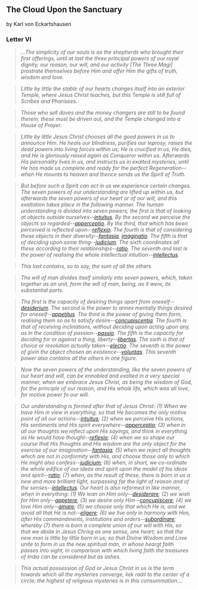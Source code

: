 ## The Cloud Upon the Sanctuary

by Karl von Eckartshausen

### Letter VI

> *...The simplicity of our souls is as the shepherds who brought their first offerings, until at last the three principal powers of our royal dignity, our reason, our will, and our activity [The Three Magi] prostrate themselves before Him and offer Him the gifts of truth, wisdom and love.*

> *Little by little the stable of our hearts changes itself into an exterior Temple, where Jesus Christ teaches, but this Temple is still full of Scribes and Pharisees.*

> *Those who sell doves and the money changers are still to be found therein; these must be driven out, and the Temple changed into a House of Prayer.*

> *Little by little Jesus Christ chooses all the good powers in us to announce Him. He heals our blindness, purifies our leprosy, raises the dead powers into living forces within us; He is crucified in us, He dies, and He is gloriously raised again as Conqueror within us. Afterwards His personality lives in us, and instructs us in exalted mysteries, until He has made us complete and ready for the perfect Regeneration--when He mounts to heaven and thence sends us the Spirit of Truth.*

> *But before such a Spirit can act in us we experience certain changes.  The seven powers of our understanding are lifted up within us, but afterwards the seven powers of our heart or of our will, and this exaltation takes place in the following manner. The human understanding is divided into seven powers; the first is that of looking at objects outside ourselves--[intuitus](121). By the second we perceive the objects so regarded--[apperceptio](112). By the third, that which has been perceived is reflected upon--[reflexio](84). The fourth is that of considering these objects in their diversity--[fantasia](65), [imaginatio](90). The fifth is that of deciding upon some thing--[judicium](83). The sixth coordinates all these according to their relationships--[ratio](57). The seventh and last is the power of realising the whole intellectual intuition--[intellectus](126).*

> *This last contains, so to say, the sum of all the others.*

> *The will of man divides itself similarly into seven powers, which, taken together as an unit, form the will of man, being, as it were, its substantial parts.*

> *The first is the capacity of desiring things apart from oneself--[desiderium](99). The second is the power to annex mentally things desired for oneself--[appetitus](115). The third is the power of giving them form, realising them so as to satisfy desire--[concupiscentia](138). The fourth is that of receiving inclinations, without deciding upon acting upon any, as in the condition of passion--[passio](71). The fifth is the capacity for deciding for or against a thing, liberty--[libertas](78). The sixth is that of choice or resolution actually taken--[electio](63). The seventh is the power of givin the object chosen an existence--[voluntas](109). This seventh power also contains all the others in one figure.*

> *Now the seven powers of the understanding, like the seven powers of our heart and will, can be ennobled and exalted in a very special manner, when we embrace Jesus Christ, as being the wisdom of God, for the principle of our reason, and His whole life, which was all love, for motive power fo our will.*

> *Our understanding is formed after that of Jesus Christ: (1) When we have Him in view in everything, so that He becomes the only motive point of all our actions--[intuitus](121); (2) when we perceive His actions, His sentiments and His spirit everywhere--[apperceptio](112); (3) when in all our thoughts we reflect upon His sayings, and think in everything as He would have thought--[reflexio](84); (4) when we so shape our course that His thoughts and His wisdom are the only object for the exercise of our imagination--[fantasia](65); (5) when we reject all thoughts which are not in conformity with His, and choose those only to which He might also confess--[judicium](83); (6) when, in short, we co-ordinate the whole edifice of our ideas and spirit upon the model of his ideas and spirit--[ratio](57); (7) when, as the result of these, there is born in us a new and more brilliant light, surpassing far the light of reason and of the senses--[intellectus](126). Our heart is also reformed in like manner, when in everything: (1) We lean on Him only--[desiderare](82); (2) we wish for Him only--[appetere](78); (3) we desire only Him--[concupiscere](119); (4) we love Him only--[amare](34); (5) we choose only that which He is, and we avoid all that He is not--[eligere](57); (6) we live only in harmony with Him, after His commandments, institutions and orders--[subordinare](114); whereby (7) there is born a complete union of our will with His, so that we abide in Jesus Chrisg as one sense, one heart; so that the new man is little by little born in us; so that Divine Wisdom and Love unite to form in us the new spiritual man, in whose heargt faith passes into sight, in comparison with which living faith the treasures of India can be considered but as ashes.*

> *This actual possession of God or Jesus Christ in us is the term towards which all the mysteries converge, liek radii to the center of a circle; the highest of religious mysteries is in this consummation....*

